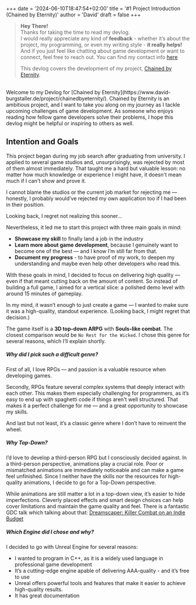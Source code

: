 +++
date = '2024-06-10T18:47:54+02:00'
title = '#1 Project Introduction (Chained by Eternity)'
author = 'David'
draft = false
+++
> **Hey There!**  
> Thanks for taking the time to read my devlog.  
> I would really appreciate any kind of **feedback** - whether it’s about the project, my programming, or even my writing style - **it really helps!**
> And if you just feel like chatting about game development or want to connect, feel free to reach out.
> You can find my contact info [here](https://david-burgstaller.de/about/)
>
> This devlog covers the development of my project, [Chained by Eternity](https://www.david-burgstaller.de/project/chainedbyeternity/).

<br>
Welcome to my Devlog for [Chained by Eternity](https://www.david-burgstaller.de/project/chainedbyeternity/).
Chained by Eternity is an ambitious project, and I want to take you along on my journey as I tackle upcoming challenges of game development. As someone who enjoys reading how fellow game developers solve their problems, I hope this devlog might be helpful or inspiring to others as well.

## Intention and Goals
This project began during my job search after graduating from university. I applied to several game studios and, unsurprisingly, was rejected by most of them almost immediately. That taught me a hard but valuable lesson: no matter how much knowledge or experience I might have, it doesn't mean much if I can't show and prove it. 

I cannot blame the studios or the current job market for rejecting me — honestly, I probably would’ve rejected my own application too if I had been in their position.

Looking back, I regret not realizing this sooner...

Nevertheless, it led me to start this project with three main goals in mind:
- **Showcase my skill** to finally land a job in the industry
- **Learn more about game development**, because I genuinely want to become one of the best — and I know I’m still far from that.
- **Document my progress** - to have proof of my work, to deepen my understanding and maybe even help other developers who read this.

With these goals in mind, I decided to focus on delivering high quality — even if that meant cutting back on the amount of content. So instead of building a full game, I aimed for a vertical slice: a polished demo level with around 15 minutes of gameplay.

In my mind, it wasn’t enough to just create a game — I wanted to make sure it was a high-quality, standout experience.
(Looking back, I might regret that decision.)

The game itself is a **3D top-down ARPG** with **Souls-like combat**. The closest comparison would be `No Rest for the Wicked`. I chose this genre for several reasons, which I’ll explain shortly.

##### Why did I pick such a difficult genre?

First of all, I love RPGs — and passion is a valuable resource when developing games.

Secondly, RPGs feature several complex systems that deeply interact with each other. This makes them especially challenging for programmers, as it’s easy to end up with spaghetti code if things aren't well structured. That makes it a perfect challenge for me — and a great opportunity to showcase my skills.

And last but not least, it’s a classic genre where I don’t have to reinvent the wheel.

##### Why Top-Down?

I’d love to develop a third-person RPG but I consciously decided against. In a third-person perspective, animations play a crucial role. Poor or mismatched animations are immediately noticeable and can make a game feel unfinished. Since I neither have the skills nor the resources for high-quality animations, I decide to go for a Top-Down perspective. 

While animations are still matter a lot in a top-down view, it’s easier to hide imperfections. Cleverly placed effects and smart design choices can help cover limitations and maintain the game quality and feel. 
There is a fantastic GDC talk which talking about that: [Dreamscaper: Killer Combat on an Indie Budget](https://www.youtube.com/watch?v=3Omb5exWpd4&t=3274s&ab_channel=GDC2025)

##### Which Engine did I chose and why?

I decided to go with Unreal Engine for several reasons:
- I wanted to program in C++, as it is a widely used language in professional game development
- It’s a cutting-edge engine apable of delivering AAA-quality - and it’s free to use
- Unreal offers powerful tools and features that make it easier to achieve high-quality results.
- It has great documentation 

